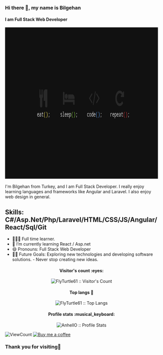 ### Hi there 👋, my name is Bilgehan
#### I am Full Stack Web Developer

<img src="images/wallpaper.jpg" width="100%" height="500px">

I'm Bilgehan from Turkey, and I am Full Stack Developer. I really enjoy learning languages and frameworks like Angular and Laravel. I also enjoy web design in general. 

Skills: C#/Asp.Net/Php/Laravel/HTML/CSS/JS/Angular/React/Sql/Git
--- 
- 👩🏻‍💻 Full time learner.
- 🌱 I’m currently learning React / Asp.net 
- 😄 Pronouns: Full Stack Web Developer 
- 💪🏼 Future Goals: Exploring new technologies and developing software solutions. - Never stop creating new ideas.


<html>
        <div align="center">
    <a href="https://www.facebook.com/bilgehan.bezir.5"><i title="facebook" style="font-size: 30px;color: white;" class="fab fa-facebook"></i></a>
    <a href="https://www.instagram.com/bezirrrr"><i title="instagram" style="font-size: 30px;color: white;" class="fab fa-instagram"></i></a>
    <a href="https://twitter.com/GARGARAMEL01"><i title="twitter" style="font-size: 30px;color: white;" class="fab fa-twitter"></i></a>
    <a href="https://www.linkedin.com/in/bilgehan-bezir/"><i title="linkedin" style="font-size: 30px;color: white;" class="fab fa-linkedin-in"></i></a>
    <a href="https://www.youtube.com/channel/UCmd16bN_WWv5K-KAsc0dukQ"><i title="youtube" style="font-size: 30px;color: white;" class="fab fa-youtube"></i></a>
    <a href="https://discord.gg/zXFJfARAHH"><i title="discord" style="font-size: 30px;color: white;" class="fab fa-discord"></i></a>
    <a href="https://open.spotify.com/user/01wlg4rrw64rl1sw8ydyyaz2v"><i title="spotify" style="font-size: 30px;color: white;" class="fab fa-spotify"></i></a>
          </div>

<h4 align="center">Visitor's count :eyes:</h4>

<p align="center"><img src="https://profile-counter.glitch.me/{FlyTurtle61}/count.svg" alt="FlyTurtle61 :: Visitor's Count" /></p>


<h4 align="center">Top langs 🔮</h4>

<p align="center"><img src="https://github-readme-stats.vercel.app/api/top-langs/?username=FlyTurtle61&langs_count=10&layout=compact" alt="FlyTurtle61 :: Top Langs" /></p>


<h4 align="center">Profile stats :musical_keyboard:</h4>

<p align="center"><img src="https://github-readme-stats.vercel.app/api?username=FlyTurtle61&show_icons=true&theme=synthwave" alt="AnhellO :: Profile Stats" /></p>


<!-- https://github.com/FlyTurtle61/views this is a clone of the hits -->
  <img alt="ViewCount" src="https://views.whatilearened.today/views/github/FlyTurtle61/FlyTurtle61.svg" />

<a href="https://www.buymeacoffee.com/FlyTurtle61" target="_blank">
      <img width="18%" alt="Buy me a coffee" src="https://raw.githubusercontent.com/onimur/.github/master/.resources/support-buy-coffee.png"/>
  </a>

  <h3>Thank you for visiting🙏</h3>
